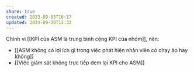 ```yaml
---
share: true
created: 2023-09-05T16:17
updated: 2024-09-30T12:32
---
```

Chính vì [[KPI của ASM là trung bình cộng KPI của nhóm]], nên:
- [[ASM không có lợi ích gì trong việc phát hiện nhân viên có chạy ảo hay không]]
- [[Việc giám sát không trực tiếp đem lại KPI cho ASM]]
